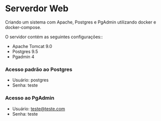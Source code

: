 # Serverdor Web

Criando um sistema com Apache, Postgres e PgAdmin utilizando docker e docker-compose.

O servidor contém as seguintes configurações::

- Apache Tomcat 9.0
- Postgres 9.5
- Pgadmin 4

### Acesso padrão ao Postgres

- Usuário: postgres
- Senha: teste

### Acesso ao PgAdmin

- Usuário: teste@teste.com
- Senha: teste
